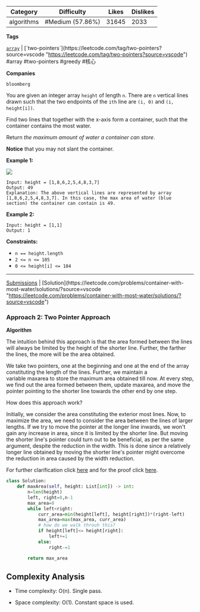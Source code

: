 
| Category   | Difficulty       | Likes | Dislikes |
| ---------- | ---------------- | ----- | -------- |
| algorithms | #Medium (57.86%) | 31645 | 2033     |

**Tags**

[`array`](https://leetcode.com/tag/array?source=vscode "https://leetcode.com/tag/array?source=vscode") | [`two-pointers`](https://leetcode.com/tag/two-pointers?source=vscode "https://leetcode.com/tag/two-pointers?source=vscode") #array #two-pointers #greedy #核心 

**Companies**

`bloomberg`

You are given an integer array `height` of length `n`. There are `n` vertical lines drawn such that the two endpoints of the `ith` line are `(i, 0)` and `(i, height[i])`.

Find two lines that together with the x-axis form a container, such that the container contains the most water.

Return _the maximum amount of water a container can store_.

**Notice** that you may not slant the container.

**Example 1:**

![](https://s3-lc-upload.s3.amazonaws.com/uploads/2018/07/17/question_11.jpg)

```
Input: height = [1,8,6,2,5,4,8,3,7]
Output: 49
Explanation: The above vertical lines are represented by array [1,8,6,2,5,4,8,3,7]. In this case, the max area of water (blue section) the container can contain is 49.
```

**Example 2:**

```
Input: height = [1,1]
Output: 1
```

**Constraints:**

- `n == height.length`
- `2 <= n <= 105`
- `0 <= height[i] <= 104`

---

[Submissions](https://leetcode.com/problems/container-with-most-water/submissions/?source=vscode "https://leetcode.com/problems/container-with-most-water/submissions/?source=vscode") | [Solution](https://leetcode.com/problems/container-with-most-water/solutions/?source=vscode "https://leetcode.com/problems/container-with-most-water/solutions/?source=vscode")

### Approach 2: Two Pointer Approach

**Algorithm**

The intuition behind this approach is that the area formed between the lines will always be limited by the height of the shorter line. Further, the farther the lines, the more will be the area obtained.

We take two pointers, one at the beginning and one at the end of the array constituting the length of the lines. Further, we maintain a variable maxarea to store the maximum area obtained till now. At every step, we find out the area formed between them, update maxarea, and move the pointer pointing to the shorter line towards the other end by one step.

How does this approach work?

Initially, we consider the area constituting the exterior most lines. Now, to maximize the area, we need to consider the area between the lines of larger lengths. If we try to move the pointer at the longer line inwards, we won't gain any increase in area, since it is limited by the shorter line. But moving the shorter line's pointer could turn out to be beneficial, as per the same argument, despite the reduction in the width. This is done since a relatively longer line obtained by moving the shorter line's pointer might overcome the reduction in area caused by the width reduction.

For further clarification click [here](https://leetcode.com/problems/container-with-most-water/discuss/6099/yet-another-way-to-see-what-happens-in-the-on-algorithm) and for the proof click [here](https://leetcode.com/problems/container-with-most-water/discuss/6089/Anyone-who-has-a-O\(N\)-algorithm/7268).

```python
class Solution:
    def maxArea(self, height: List[int]) -> int:
        n=len(height)
        left, right=0,n-1
        max_area=0
        while left<right:
            curr_area=min(height[left], height[right])*(right-left)
            max_area=max(max_area, curr_area)
            # how do we walk throuh this?
            if height[left]<= height[right]:
                left+=1
            else:
                right-=1

        return max_area
```

## **Complexity Analysis**

- Time complexity: O(n). Single pass.
    
- Space complexity: O(1). Constant space is used.